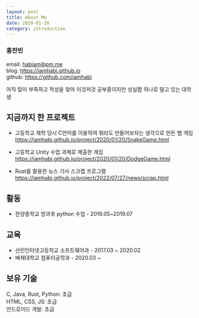 ```yaml
---
layout: post
title: About Me
date: 2020-01-20
category: introduction
---
```


### 홍찬빈  
email: [habiam@pm.me](mailto:habiam@m.me)  
blog: <https://iamhabi.github.io>  
github: <https://github.com/iamhabi>  

아직 많이 부족하고 적성을 찾아 이것저것 공부중이지만 성실함 하나로 밀고 있는 대학생


## 지금까지 한 프로젝트
- 고등학교 재학 당시 C언어를 이용하여 뭐라도 만들어보자는 생각으로 만든 뱀 게임  
<https://iamhabi.github.io/project/2020/01/20/SnakeGame.html>  

- 고등학교 Unity 수업 과제로 제출한 게임  
<https://iamhabi.github.io/project/2020/01/20/DodgeGame.html>  

- Rust를 활용한 뉴스 기사 스크랩 프로그램  
<https://iamhabi.github.io/project/2022/07/27/news/scrap.html>

## 활동
- 한양중학교 방과후 python 수업 - 2019.05~2019.07

## 교육

- 선린인터넷고등학교 소프트웨어과 - 2017.03 ~ 2020.02
- 배재대학교 컴퓨터공학과 - 2020.03 ~ 

## 보유 기술
C, Java, Rust, Python: 초급  
HTML, CSS, JS: 초급  
안드로이드 개발: 초급  